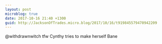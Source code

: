 ```yaml
---
layout: post
microblog: true
date: 2017-10-16 21:40 +1300
guid: http://JacksonOfTrades.micro.blog/2017/10/16/t919845579470942209.html
---
```

@withdrawnwitch tfw Cynthy tries to make herself Bane
